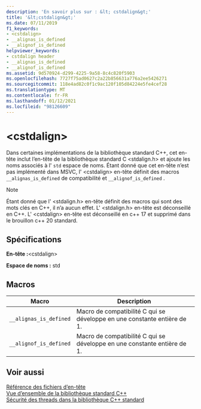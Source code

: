 ```yaml
---
description: 'En savoir plus sur : &lt; cstdalign&gt;'
title: '&lt;cstdalign&gt;'
ms.date: 07/11/2019
f1_keywords:
- <cstdalign>
- __alignas_is_defined
- __alignof_is_defined
helpviewer_keywords:
- cstdalign header
- __alignas_is_defined
- __alignof_is_defined
ms.assetid: 9d570924-d299-4225-9a58-8c4c820f5903
ms.openlocfilehash: 7727f75ad0627c2a22b856631a776a2ee5426271
ms.sourcegitcommit: 118e4ad82c0f1c9ac120f105d84224e5fe4cef28
ms.translationtype: MT
ms.contentlocale: fr-FR
ms.lasthandoff: 01/12/2021
ms.locfileid: "98126609"
---
```

# <a name="ltcstdaligngt"></a>&lt;cstdalign&gt;

Dans certaines implémentations de la bibliothèque standard C++, cet en-tête inclut l’en-tête de la bibliothèque standard C \<stdalign.h> et ajoute les noms associés à l' `std` espace de noms. Étant donné que cet en-tête n’est pas implémenté dans MSVC, l' \<cstdalign> en-tête définit des macros `__alignas_is_defined` de compatibilité et `__alignof_is_defined` .

> [!NOTE]
> Étant donné que l' \<stdalign.h> en-tête définit des macros qui sont des mots clés en C++, il n’a aucun effet. L' \<stdalign.h> en-tête est déconseillé en C++. L' \<cstdalign> en-tête est déconseillé en c++ 17 et supprimé dans le brouillon c++ 20 standard.

## <a name="requirements"></a>Spécifications

**En-tête :**\<cstdalign>

**Espace de noms :** std

## <a name="macros"></a>Macros

| Macro | Description |
| - | - |
| `__alignas_is_defined` | Macro de compatibilité C qui se développe en une constante entière de 1. |
| `__alignof_is_defined` | Macro de compatibilité C qui se développe en une constante entière de 1. |

## <a name="see-also"></a>Voir aussi

[Référence des fichiers d’en-tête](cpp-standard-library-header-files.md)\
[Vue d’ensemble de la bibliothèque standard C++](cpp-standard-library-overview.md)\
[Sécurité des threads dans la bibliothèque C++ standard](thread-safety-in-the-cpp-standard-library.md)
